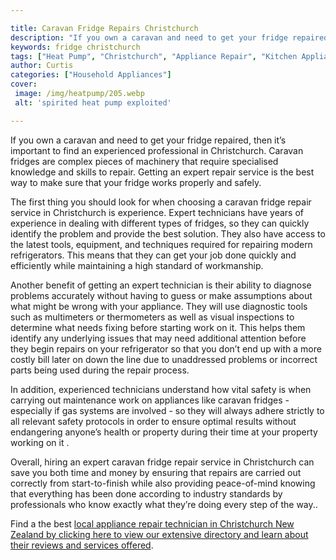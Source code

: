 ```yaml
---

title: Caravan Fridge Repairs Christchurch
description: "If you own a caravan and need to get your fridge repaired, then it’s important to find an experienced professional in Christchurch...scroll on and keep learning"
keywords: fridge christchurch
tags: ["Heat Pump", "Christchurch", "Appliance Repair", "Kitchen Appliances"]
author: Curtis
categories: ["Household Appliances"]
cover: 
 image: /img/heatpump/205.webp
 alt: 'spirited heat pump exploited'

---
```


If you own a caravan and need to get your fridge repaired, then it’s important to find an experienced professional in Christchurch. Caravan fridges are complex pieces of machinery that require specialised knowledge and skills to repair. Getting an expert repair service is the best way to make sure that your fridge works properly and safely. 

The first thing you should look for when choosing a caravan fridge repair service in Christchurch is experience. Expert technicians have years of experience in dealing with different types of fridges, so they can quickly identify the problem and provide the best solution. They also have access to the latest tools, equipment, and techniques required for repairing modern refrigerators. This means that they can get your job done quickly and efficiently while maintaining a high standard of workmanship. 

Another benefit of getting an expert technician is their ability to diagnose problems accurately without having to guess or make assumptions about what might be wrong with your appliance. They will use diagnostic tools such as multimeters or thermometers as well as visual inspections to determine what needs fixing before starting work on it. This helps them identify any underlying issues that may need additional attention before they begin repairs on your refrigerator so that you don’t end up with a more costly bill later on down the line due to unaddressed problems or incorrect parts being used during the repair process. 

In addition, experienced technicians understand how vital safety is when carrying out maintenance work on appliances like caravan fridges - especially if gas systems are involved - so they will always adhere strictly to all relevant safety protocols in order to ensure optimal results without endangering anyone’s health or property during their time at your property working on it . 

Overall, hiring an expert caravan fridge repair service in Christchurch can save you both time and money by ensuring that repairs are carried out correctly from start-to-finish while also providing peace-of-mind knowing that everything has been done according to industry standards by professionals who know exactly what they’re doing every step of the way..

Find a the best <a href="/pages/appliance-repair-technicians/new-zealand/christchurch/">local appliance repair technician in Christchurch New Zealand by clicking here to view our extensive directory and learn about their reviews and services offered</a>.

